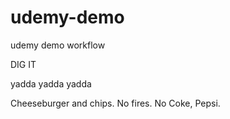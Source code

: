 # udemy-demo
udemy demo workflow

DIG IT

yadda yadda yadda

Cheeseburger and chips. No fires. No Coke, Pepsi.

